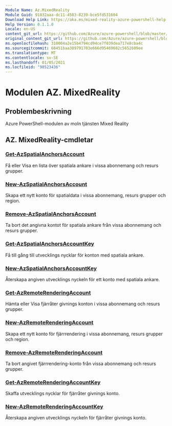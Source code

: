 ```yaml
---
Module Name: Az.MixedReality
Module Guid: 91832aaa-dc11-4583-8239-bce5fd531604
Download Help Link: https://aka.ms/mixed-reality-azure-powershell-help
Help Version: 0.1.1.0
Locale: en-US
content_git_url: https://github.com/Azure/azure-powershell/blob/master/src/MixedReality/MixedReality/help/Az.MixedReality.md
original_content_git_url: https://github.com/Azure/azure-powershell/blob/master/src/MixedReality/MixedReality/help/Az.MixedReality.md
ms.openlocfilehash: 310004a2e15b4794cd94ce7f039dea717e8cba4c
ms.sourcegitcommit: 68451baa389791703e666d95469602c5652609ee
ms.translationtype: MT
ms.contentlocale: sv-SE
ms.lasthandoff: 01/05/2021
ms.locfileid: "98523436"
---
```

# Modulen AZ. MixedReality
## Problembeskrivning
Azure PowerShell-modulen av moln tjänsten Mixed Reality

## AZ. MixedReality-cmdletar
### [Get-AzSpatialAnchorsAccount](Get-AzSpatialAnchorsAccount.md)
Få eller Visa en lista över spatiala ankare i vissa abonnemang och resurs grupper.

### [New-AzSpatialAnchorsAccount](New-AzSpatialAnchorsAccount.md)
Skapa ett nytt konto för spatialdata i vissa abonnemang, resurs grupper och region.

### [Remove-AzSpatialAnchorsAccount](Remove-AzSpatialAnchorsAccount.md)
Ta bort det angivna kontot för spatiala ankare från vissa abonnemang och resurs grupper.

### [Get-AzSpatialAnchorsAccountKey](Get-AzSpatialAnchorsAccountKey.md)
Få till gång till utvecklings nycklar för konton med spatiala ankare.

### [New-AzSpatialAnchorsAccountKey](New-AzSpatialAnchorsAccountKey.md)
Återskapa angiven utvecklings nyckeln för ett konto med spatiala ankare.

### [Get-AzRemoteRenderingAccount](Get-AzRemoteRenderingAccount.md)
Hämta eller Visa fjärråter givnings konton i vissa abonnemang och resurs grupper.

### [New-AzRemoteRenderingAccount](New-AzRemoteRenderingAccount.md)
Skapa ett nytt konto för fjärrrendering i vissa abonnemang, resurs grupper och region.

### [Remove-AzRemoteRenderingAccount](Remove-AzRemoteRenderingAccount.md)
Ta bort angivet fjärrrendering-konto från vissa abonnemang och resurs grupper.

### [Get-AzRemoteRenderingAccountKey](Get-AzRemoteRenderingAccountKey.md)
Skaffa utvecklings nycklar för fjärråter givnings konto.

### [New-AzRemoteRenderingAccountKey](New-AzRemoteRenderingAccountKey.md)
Återskapa angiven utvecklings nyckeln för fjärråter givnings konto.